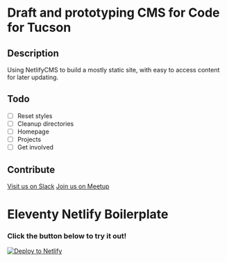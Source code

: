 # Draft and prototyping CMS for Code for Tucson
## Description

Using NetlifyCMS to build a mostly static site, with easy to access content for later updating.

## Todo
- [ ] Reset styles
- [ ] Cleanup directories
- [ ] Homepage
- [ ] Projects
- [ ] Get involved

## Contribute
[Visit us on Slack](codefortucson.slack.com)
[Join us on Meetup](https://www.meetup.com/Code-for-Tucson/)

# Eleventy Netlify Boilerplate

### Click the button below to try it out!

[![Deploy to Netlify](https://www.netlify.com/img/deploy/button.svg)](https://app.netlify.com/start/deploy?repository=https://github.com/danurbanowicz/eleventy-netlify-boilerplate&stack=cms)